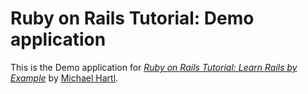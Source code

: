 # Ruby on Rails Tutorial: Demo application

This is the Demo application for
[*Ruby on Rails Tutorial: Learn Rails by Example*](http://railstutorial.org/) 
by [Michael Hartl](http://michaelhartl.com/).
